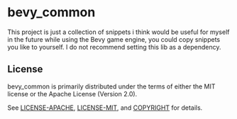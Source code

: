 # bevy_common

This project is just a collection of snippets i think would be useful for myself in the future while using the Bevy game engine, you could copy snippets you like to yourself.
I do not recommend setting this lib as a dependency.

## License

bevy_common is primarily distributed under the terms of either the MIT license or the Apache License (Version 2.0).

See [LICENSE-APACHE](LICENSE-APACHE), [LICENSE-MIT](LICENSE-MIT), and
[COPYRIGHT](COPYRIGHT) for details.
